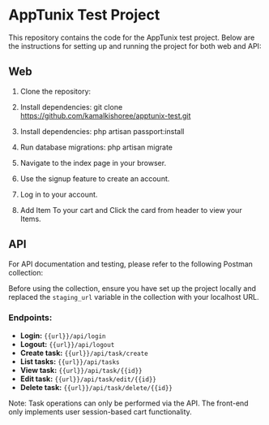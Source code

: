 # AppTunix Test Project

This repository contains the code for the AppTunix test project. Below are the instructions for setting up and running the project for both web and API:

## Web

1. Clone the repository:

2. Install dependencies:
   git clone https://github.com/kamalkishoree/apptunix-test.git

3. Install dependencies:
   php artisan passport:install

4. Run database migrations:
   php artisan migrate

5. Navigate to the index page in your browser.

6. Use the signup feature to create an account.

7. Log in to your account.

8. Add Item To your cart and Click the card from header to view your Items.

## API

For API documentation and testing, please refer to the following Postman collection:



Before using the collection, ensure you have set up the project locally and replaced the `staging_url` variable in the collection with your localhost URL.

### Endpoints:

-   **Login:** `{{url}}/api/login`
-   **Logout:** `{{url}}/api/logout`
-   **Create task:** `{{url}}/api/task/create`
-   **List tasks:** `{{url}}/api/tasks`
-   **View task:** `{{url}}/api/task/{{id}}`
-   **Edit task:** `{{url}}/api/task/edit/{{id}}`
-   **Delete task:** `{{url}}/api/task/delete/{{id}}`

Note: Task operations can only be performed via the API. The front-end only implements user session-based cart functionality.
